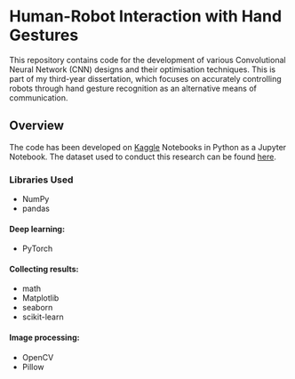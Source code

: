 # Human-Robot Interaction with Hand Gestures
This repository contains code for the development of various Convolutional Neural Network (CNN) designs and their optimisation techniques. This is part of my third-year dissertation, which focuses on accurately controlling robots through hand gesture recognition as an alternative means of communication.


## Overview
The code has been developed on [Kaggle](https://www.kaggle.com/) Notebooks in Python as a Jupyter Notebook. The dataset used to conduct this research can be found [here](https://www.kaggle.com/datasets/roobansappani/hand-gesture-recognition).

### Libraries Used
* NumPy
* pandas
#### Deep learning:
* PyTorch
#### Collecting results:
* math
* Matplotlib
* seaborn
* scikit-learn
#### Image processing:
* OpenCV
* Pillow
